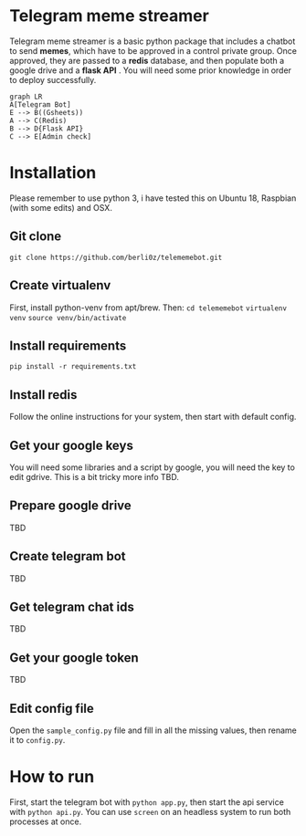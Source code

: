 # Telegram meme streamer

Telegram meme streamer is a basic python package that includes a chatbot to send **memes**, which have to be approved in a control private group. Once approved, they are passed to a **redis** database, and then populate both a google drive and a **flask API** . You will need some prior knowledge in order to deploy successfully.
```mermaid
graph LR
A[Telegram Bot]
E --> B((Gsheets))
A --> C(Redis)
B --> D{Flask API}
C --> E[Admin check]
```

# Installation

Please remember to use python 3, i have tested this on Ubuntu 18, Raspbian (with some edits) and OSX.

## Git clone
```git clone https://github.com/berli0z/telememebot.git```

## Create virtualenv
First, install python-venv from apt/brew. Then:
```cd telememebot```
```virtualenv venv```
```source venv/bin/activate```

## Install requirements
```pip install -r requirements.txt```

## Install redis
Follow the online instructions for your system, then start with default config.

## Get your google keys

You will need some libraries and a script by google, you will need the key to edit gdrive. This is a bit tricky more info TBD.

## Prepare google drive

TBD

## Create telegram bot
TBD

## Get telegram chat ids

TBD

## Get your google token

TBD

## Edit config file

Open the ```sample_config.py``` file and fill in all the missing values, then rename it to ```config.py```.


# How to run

First, start the telegram bot with ```python app.py```, then start the api service with ```python api.py```.
You can use ```screen``` on an headless system to run both processes at once.
